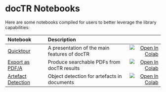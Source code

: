 # docTR Notebooks

Here are some notebooks compiled for users to better leverage the library capabilities:

| Notebook     |      Description      |   |
|:----------|:-------------|------:|
| [Quicktour](https://github.com/mindee/notebooks/blob/main/doctr/quicktour.ipynb) | A presentation of the main features of docTR | [![Open In Colab](https://colab.research.google.com/assets/colab-badge.svg)](https://colab.research.google.com/github/mindee/notebooks/blob/main/doctr/quicktour.ipynb) |
| [Export as PDF/A](https://github.com/mindee/notebooks/blob/main/doctr/export_as_pdfa.ipynb) | Produce searchable PDFs from docTR results | [![Open In Colab](https://colab.research.google.com/assets/colab-badge.svg)](https://colab.research.google.com/github/mindee/notebooks/blob/main/doctr/export_as_pdfa.ipynb) |
[Artefact Detection](https://github.com/mindee/notebooks/blob/main/doctr/artefact_detection.ipynb) | Object detection for artefacts in documents | [![Open In Colab](https://colab.research.google.com/assets/colab-badge.svg)](https://colab.research.google.com/github/mindee/notebooks/blob/main/doctr/artefact_detection.ipynb) |
